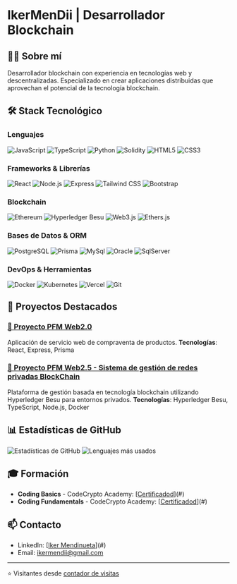 # IkerMenDii | Desarrollador Blockchain

## 👨‍💻 Sobre mí
Desarrollador blockchain con experiencia en tecnologías web y descentralizadas. Especializado en crear aplicaciones distribuidas que aprovechan el potencial de la tecnología blockchain.

## 🛠️ Stack Tecnológico
### Lenguajes
![JavaScript](https://img.shields.io/badge/-JavaScript-F7DF1E?style=flat-square&logo=javascript&logoColor=black)
![TypeScript](https://img.shields.io/badge/-TypeScript-3178C6?style=flat-square&logo=typescript&logoColor=white)
![Python](https://img.shields.io/badge/-Python-3776AB?style=flat-square&logo=python&logoColor=white)
![Solidity](https://img.shields.io/badge/-Solidity-363636?style=flat-square&logo=solidity&logoColor=white)
![HTML5](https://img.shields.io/badge/-HTML5-E34F26?style=flat-square&logo=html5&logoColor=white)
![CSS3](https://img.shields.io/badge/-CSS3-1572B6?style=flat-square&logo=css3&logoColor=white)

### Frameworks & Librerías
![React](https://img.shields.io/badge/-React-61DAFB?style=flat-square&logo=react&logoColor=black)
![Node.js](https://img.shields.io/badge/-Node.js-339933?style=flat-square&logo=node.js&logoColor=white)
![Express](https://img.shields.io/badge/-Express-000000?style=flat-square&logo=express&logoColor=white)
![Tailwind CSS](https://img.shields.io/badge/-Tailwind_CSS-38B2AC?style=flat-square&logo=tailwind-css&logoColor=white)
![Bootstrap](https://img.shields.io/badge/-Bootstrap-7952B3?style=flat-square&logo=bootstrap&logoColor=white)

### Blockchain
![Ethereum](https://img.shields.io/badge/-Ethereum-3C3C3D?style=flat-square&logo=ethereum&logoColor=white)
![Hyperledger Besu](https://img.shields.io/badge/-Hyperledger_Besu-2F3134?style=flat-square&logo=hyperledger&logoColor=white)
![Web3.js](https://img.shields.io/badge/-Web3.js-F16822?style=flat-square&logo=web3.js&logoColor=white)
![Ethers.js](https://img.shields.io/badge/-Ethers.js-2535a0?style=flat-square&logo=ethereum&logoColor=white)

### Bases de Datos & ORM
![PostgreSQL](https://img.shields.io/badge/-PostgreSQL-336791?style=flat-square&logo=postgresql&logoColor=white)
![Prisma](https://img.shields.io/badge/-Prisma-2D3748?style=flat-square&logo=prisma&logoColor=white)
![MySql](https://img.shields.io/badge/-MySQL-4479A1?style=flat-square&logo=mysql&logoColor=white)
![Oracle](https://img.shields.io/badge/-Oracle-F80000?style=flat-square&logo=oracle&logoColor=white)
![SqlServer](https://img.shields.io/badge/-SQL_Server-CC2927?style=flat-square&logo=microsoft-sql-server&logoColor=white)

### DevOps & Herramientas
![Docker](https://img.shields.io/badge/-Docker-2496ED?style=flat-square&logo=docker&logoColor=white)
![Kubernetes](https://img.shields.io/badge/-Kubernetes-326CE5?style=flat-square&logo=kubernetes&logoColor=white)
![Vercel](https://img.shields.io/badge/-Vercel-000000?style=flat-square&logo=vercel&logoColor=white)
![Git](https://img.shields.io/badge/-Git-F05032?style=flat-square&logo=git&logoColor=white)

## 📁 Proyectos Destacados

### [🔗 Proyecto PFM Web2.0](#)
Aplicación de servicio web de compraventa de productos.
**Tecnologías**: React, Express, Prisma

### [🔗 Proyecto PFM Web2.5 - Sistema de gestión de redes privadas BlockChain](#)
Plataforma de gestión basada en tecnología blockchain utilizando Hyperledger Besu para entornos privados.
**Tecnologías**: Hyperledger Besu, TypeScript, Node.js, Docker

## 📊 Estadísticas de GitHub
![Estadísticas de GitHub](https://github-readme-stats.vercel.app/api?username=ikermendii&show_icons=true&theme=dark)
![Lenguajes más usados](https://github-readme-stats.vercel.app/api/top-langs/?username=ikermendii&layout=compact&theme=dark)

## 🎓 Formación
- **Coding Basics** - CodeCrypto Academy: [[Certificadod](https://codecrypto.academy/certificates/certificado-coding-basics-2/?course_id=1513&cert-nonce=1db8b55aa4)](#)
- **Coding Fundamentals** - CodeCrypto Academy: [[Certificadod](https://codecrypto.academy/certificates/certificado-coding-fundamentals-2/?course_id=42633&cert-nonce=20939a474b)](#)

## 📫 Contacto
- LinkedIn: [[Iker Mendinueta](https://www.linkedin.com/in/iker-mendinueta-web3/)](#)
- Email: [ikermendii@gmail.com](#)

---
⭐️ Visitantes desde [contador de visitas](https://profile-counter.glitch.me/ikermendii/count.svg)
